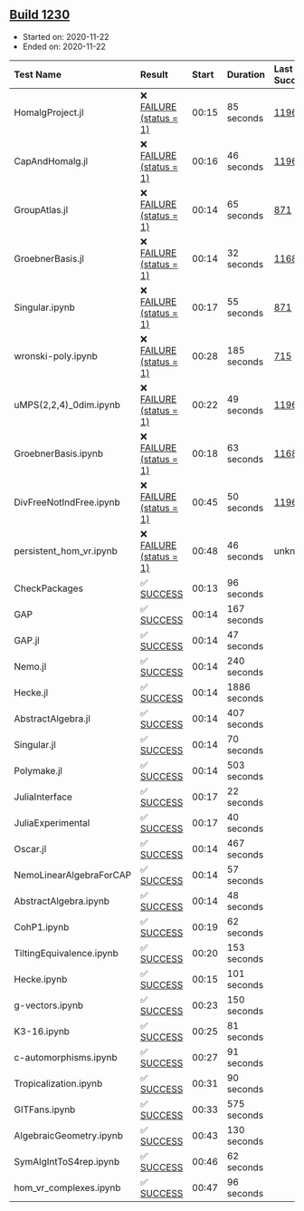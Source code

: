 ## [Build 1230](https://oscarci.mathematik.uni-kl.de/job/oscar-stable/1230/)

* Started on: 2020-11-22
* Ended on: 2020-11-22

| Test Name    | Result | Start | Duration | Last Success | First Failure |
|:-------------|:-------|:------|:---------|:-------------|:--------------|
| HomalgProject.jl | ❌ [FAILURE (status = 1)](https://oscarci.mathematik.uni-kl.de/job/oscar-stable/1230/artifact/logs/build-1230/HomalgProject.jl.log) | 00:15 | 85 seconds | [1196](https://oscarci.mathematik.uni-kl.de/job/oscar-stable/1196/) | [1197](https://oscarci.mathematik.uni-kl.de/job/oscar-stable/1197/) |
| CapAndHomalg.jl | ❌ [FAILURE (status = 1)](https://oscarci.mathematik.uni-kl.de/job/oscar-stable/1230/artifact/logs/build-1230/CapAndHomalg.jl.log) | 00:16 | 46 seconds | [1196](https://oscarci.mathematik.uni-kl.de/job/oscar-stable/1196/) | [1197](https://oscarci.mathematik.uni-kl.de/job/oscar-stable/1197/) |
| GroupAtlas.jl | ❌ [FAILURE (status = 1)](https://oscarci.mathematik.uni-kl.de/job/oscar-stable/1230/artifact/logs/build-1230/GroupAtlas.jl.log) | 00:14 | 65 seconds | [871](https://oscarci.mathematik.uni-kl.de/job/oscar-stable/871/) | [872](https://oscarci.mathematik.uni-kl.de/job/oscar-stable/872/) |
| GroebnerBasis.jl | ❌ [FAILURE (status = 1)](https://oscarci.mathematik.uni-kl.de/job/oscar-stable/1230/artifact/logs/build-1230/GroebnerBasis.jl.log) | 00:14 | 32 seconds | [1168](https://oscarci.mathematik.uni-kl.de/job/oscar-stable/1168/) | [1169](https://oscarci.mathematik.uni-kl.de/job/oscar-stable/1169/) |
| Singular.ipynb | ❌ [FAILURE (status = 1)](https://oscarci.mathematik.uni-kl.de/job/oscar-stable/1230/artifact/logs/build-1230/Singular.ipynb.log) | 00:17 | 55 seconds | [871](https://oscarci.mathematik.uni-kl.de/job/oscar-stable/871/) | [872](https://oscarci.mathematik.uni-kl.de/job/oscar-stable/872/) |
| wronski-poly.ipynb | ❌ [FAILURE (status = 1)](https://oscarci.mathematik.uni-kl.de/job/oscar-stable/1230/artifact/logs/build-1230/wronski-poly.ipynb.log) | 00:28 | 185 seconds | [715](https://oscarci.mathematik.uni-kl.de/job/oscar-stable/715/) | [716](https://oscarci.mathematik.uni-kl.de/job/oscar-stable/716/) |
| uMPS(2,2,4)_0dim.ipynb | ❌ [FAILURE (status = 1)](https://oscarci.mathematik.uni-kl.de/job/oscar-stable/1230/artifact/logs/build-1230/uMPS-2-2-4-_0dim.ipynb.log) | 00:22 | 49 seconds | [1196](https://oscarci.mathematik.uni-kl.de/job/oscar-stable/1196/) | [1197](https://oscarci.mathematik.uni-kl.de/job/oscar-stable/1197/) |
| GroebnerBasis.ipynb | ❌ [FAILURE (status = 1)](https://oscarci.mathematik.uni-kl.de/job/oscar-stable/1230/artifact/logs/build-1230/GroebnerBasis.ipynb.log) | 00:18 | 63 seconds | [1168](https://oscarci.mathematik.uni-kl.de/job/oscar-stable/1168/) | [1169](https://oscarci.mathematik.uni-kl.de/job/oscar-stable/1169/) |
| DivFreeNotIndFree.ipynb | ❌ [FAILURE (status = 1)](https://oscarci.mathematik.uni-kl.de/job/oscar-stable/1230/artifact/logs/build-1230/DivFreeNotIndFree.ipynb.log) | 00:45 | 50 seconds | [1196](https://oscarci.mathematik.uni-kl.de/job/oscar-stable/1196/) | [1197](https://oscarci.mathematik.uni-kl.de/job/oscar-stable/1197/) |
| persistent_hom_vr.ipynb | ❌ [FAILURE (status = 1)](https://oscarci.mathematik.uni-kl.de/job/oscar-stable/1230/artifact/logs/build-1230/persistent_hom_vr.ipynb.log) | 00:48 | 46 seconds | unknown | unknown |
| CheckPackages | ✅ [SUCCESS](https://oscarci.mathematik.uni-kl.de/job/oscar-stable/1230/artifact/logs/build-1230/CheckPackages.log) | 00:13 | 96 seconds |  |  |
| GAP | ✅ [SUCCESS](https://oscarci.mathematik.uni-kl.de/job/oscar-stable/1230/artifact/logs/build-1230/GAP.log) | 00:14 | 167 seconds |  |  |
| GAP.jl | ✅ [SUCCESS](https://oscarci.mathematik.uni-kl.de/job/oscar-stable/1230/artifact/logs/build-1230/GAP.jl.log) | 00:14 | 47 seconds |  |  |
| Nemo.jl | ✅ [SUCCESS](https://oscarci.mathematik.uni-kl.de/job/oscar-stable/1230/artifact/logs/build-1230/Nemo.jl.log) | 00:14 | 240 seconds |  |  |
| Hecke.jl | ✅ [SUCCESS](https://oscarci.mathematik.uni-kl.de/job/oscar-stable/1230/artifact/logs/build-1230/Hecke.jl.log) | 00:14 | 1886 seconds |  |  |
| AbstractAlgebra.jl | ✅ [SUCCESS](https://oscarci.mathematik.uni-kl.de/job/oscar-stable/1230/artifact/logs/build-1230/AbstractAlgebra.jl.log) | 00:14 | 407 seconds |  |  |
| Singular.jl | ✅ [SUCCESS](https://oscarci.mathematik.uni-kl.de/job/oscar-stable/1230/artifact/logs/build-1230/Singular.jl.log) | 00:14 | 70 seconds |  |  |
| Polymake.jl | ✅ [SUCCESS](https://oscarci.mathematik.uni-kl.de/job/oscar-stable/1230/artifact/logs/build-1230/Polymake.jl.log) | 00:14 | 503 seconds |  |  |
| JuliaInterface | ✅ [SUCCESS](https://oscarci.mathematik.uni-kl.de/job/oscar-stable/1230/artifact/logs/build-1230/JuliaInterface.log) | 00:17 | 22 seconds |  |  |
| JuliaExperimental | ✅ [SUCCESS](https://oscarci.mathematik.uni-kl.de/job/oscar-stable/1230/artifact/logs/build-1230/JuliaExperimental.log) | 00:17 | 40 seconds |  |  |
| Oscar.jl | ✅ [SUCCESS](https://oscarci.mathematik.uni-kl.de/job/oscar-stable/1230/artifact/logs/build-1230/Oscar.jl.log) | 00:14 | 467 seconds |  |  |
| NemoLinearAlgebraForCAP | ✅ [SUCCESS](https://oscarci.mathematik.uni-kl.de/job/oscar-stable/1230/artifact/logs/build-1230/NemoLinearAlgebraForCAP.log) | 00:14 | 57 seconds |  |  |
| AbstractAlgebra.ipynb | ✅ [SUCCESS](https://oscarci.mathematik.uni-kl.de/job/oscar-stable/1230/artifact/logs/build-1230/AbstractAlgebra.ipynb.log) | 00:14 | 48 seconds |  |  |
| CohP1.ipynb | ✅ [SUCCESS](https://oscarci.mathematik.uni-kl.de/job/oscar-stable/1230/artifact/logs/build-1230/CohP1.ipynb.log) | 00:19 | 62 seconds |  |  |
| TiltingEquivalence.ipynb | ✅ [SUCCESS](https://oscarci.mathematik.uni-kl.de/job/oscar-stable/1230/artifact/logs/build-1230/TiltingEquivalence.ipynb.log) | 00:20 | 153 seconds |  |  |
| Hecke.ipynb | ✅ [SUCCESS](https://oscarci.mathematik.uni-kl.de/job/oscar-stable/1230/artifact/logs/build-1230/Hecke.ipynb.log) | 00:15 | 101 seconds |  |  |
| g-vectors.ipynb | ✅ [SUCCESS](https://oscarci.mathematik.uni-kl.de/job/oscar-stable/1230/artifact/logs/build-1230/g-vectors.ipynb.log) | 00:23 | 150 seconds |  |  |
| K3-16.ipynb | ✅ [SUCCESS](https://oscarci.mathematik.uni-kl.de/job/oscar-stable/1230/artifact/logs/build-1230/K3-16.ipynb.log) | 00:25 | 81 seconds |  |  |
| c-automorphisms.ipynb | ✅ [SUCCESS](https://oscarci.mathematik.uni-kl.de/job/oscar-stable/1230/artifact/logs/build-1230/c-automorphisms.ipynb.log) | 00:27 | 91 seconds |  |  |
| Tropicalization.ipynb | ✅ [SUCCESS](https://oscarci.mathematik.uni-kl.de/job/oscar-stable/1230/artifact/logs/build-1230/Tropicalization.ipynb.log) | 00:31 | 90 seconds |  |  |
| GITFans.ipynb | ✅ [SUCCESS](https://oscarci.mathematik.uni-kl.de/job/oscar-stable/1230/artifact/logs/build-1230/GITFans.ipynb.log) | 00:33 | 575 seconds |  |  |
| AlgebraicGeometry.ipynb | ✅ [SUCCESS](https://oscarci.mathematik.uni-kl.de/job/oscar-stable/1230/artifact/logs/build-1230/AlgebraicGeometry.ipynb.log) | 00:43 | 130 seconds |  |  |
| SymAlgIntToS4rep.ipynb | ✅ [SUCCESS](https://oscarci.mathematik.uni-kl.de/job/oscar-stable/1230/artifact/logs/build-1230/SymAlgIntToS4rep.ipynb.log) | 00:46 | 62 seconds |  |  |
| hom_vr_complexes.ipynb | ✅ [SUCCESS](https://oscarci.mathematik.uni-kl.de/job/oscar-stable/1230/artifact/logs/build-1230/hom_vr_complexes.ipynb.log) | 00:47 | 96 seconds |  |  |
